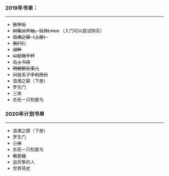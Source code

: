 ### 2019年书单：
------
 - ~~放学后~~
 - ~~树莓派开始，玩转Linux~~ （入门可以尝试购买）
 - ~~浪潮之巅（上册）~~
 - ~~我们仨~~
 - ~~湖畔~~
 - ~~以眨眼干杯~~
 - ~~岛上书店~~
 - ~~明朝那些事儿~~
 - ~~只是丢了手机而已~~
 - 浪潮之巅（下册）
 - 罗生门
 - 三体
 - 杀死一只知更鸟


### 2020年计划书单

------

 - 浪潮之巅（下册）
 - 罗生门
 - ~~三体~~
 - 杀死一只知更鸟
 - ~~我是貓~~
 - 追风筝的人
 - 世界简史
